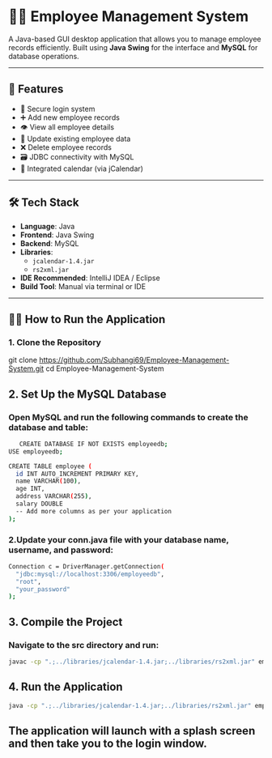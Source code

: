 # 🧑‍💼 Employee Management System

A Java-based GUI desktop application that allows you to manage employee records efficiently. Built using **Java Swing** for the interface and **MySQL** for database operations.

---

## 📌 Features

- 🔐 Secure login system  
- ➕ Add new employee records  
- 👁️ View all employee details  
- 📝 Update existing employee data  
- ❌ Delete employee records  
- 🗃️ JDBC connectivity with MySQL  
- 📅 Integrated calendar (via jCalendar)

---

## 🛠️ Tech Stack

- **Language**: Java  
- **Frontend**: Java Swing  
- **Backend**: MySQL  
- **Libraries**:
  - `jcalendar-1.4.jar`
  - `rs2xml.jar`
- **IDE Recommended**: IntelliJ IDEA / Eclipse  
- **Build Tool**: Manual via terminal or IDE

---

## 🧑‍💻 How to Run the Application

### 1. Clone the Repository

git clone https://github.com/Subhangi69/Employee-Management-System.git
cd Employee-Management-System

## 2. Set Up the MySQL Database
### Open MySQL and run the following commands to create the database and table:
```bash
   CREATE DATABASE IF NOT EXISTS employeedb;
USE employeedb;

CREATE TABLE employee (
  id INT AUTO_INCREMENT PRIMARY KEY,
  name VARCHAR(100),
  age INT,
  address VARCHAR(255),
  salary DOUBLE
  -- Add more columns as per your application
);
```
### 2.Update your conn.java file with your database name, username, and password:
```bash
Connection c = DriverManager.getConnection(
  "jdbc:mysql://localhost:3306/employeedb", 
  "root", 
  "your_password"
);
```
## 3. Compile the Project
### Navigate to the src directory and run:
```bash
javac -cp ".;../libraries/jcalendar-1.4.jar;../libraries/rs2xml.jar" employee/management/system/*.java
```
##  4. Run the Application
```bash
java -cp ".;../libraries/jcalendar-1.4.jar;../libraries/rs2xml.jar" employee.management.system.Splash
```

## The application will launch with a splash screen and then take you to the login window.

